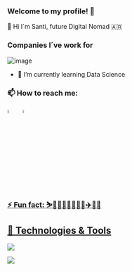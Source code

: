 ### Welcome to my profile! 	:call_me_hand:
👋 Hi I´m Santi, future Digital Nomad :argentina:

### Companies I´ve work for
![image](https://user-images.githubusercontent.com/113537771/190638046-327ffdb9-eb2d-4077-a81e-9712288aba0c.png)

- 🌱 I’m currently learning Data Science

### 📫 How to reach me: 
[<img src="https://img.icons8.com/color/48/000000/linkedin.png" width="4.5%"/>](https://www.linkedin.com/in/santiriccardi/)  &nbsp;
<a href="mailto:santi.riccardi@gmail.com"> <img src="https://img.icons8.com/fluent/48/000000/gmail.png" width="4.5%"/>

### ⚡ Fun fact: :skier::horse_racing::weight_lifting_man::weight_lifting_man::lotus_position_man::airplane::ocean::guitar:   

## 🔧 Technologies & Tools
![](https://img.shields.io/badge/Python-3776AB?style=for-the-badge&logo=python&logoColor=white)

![](https://img.shields.io/badge/Made%20with-Jupyter-orange?style=for-the-badge&logo=Jupyter)





